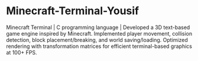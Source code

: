 # Minecraft-Terminal-Yousif
Minecraft Terminal | C programming language | Developed a 3D text-based game engine inspired by Minecraft.
Implemented player movement, collision detection, block placement/breaking, and world saving/loading.
Optimized rendering with transformation matrices for efficient terminal-based graphics at 100+ FPS.
